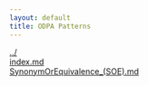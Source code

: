 ```yaml
---
layout: default
title: ODPA Patterns
---
```

  
[../](../)  
[index.md](./index.md)  
[SynonymOrEquivalence_(SOE).md](./SynonymOrEquivalence_(SOE).md)  
